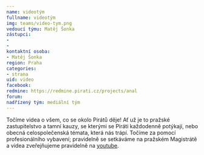 ```yaml
---
name: videotým
fullname: videotým
img: teams/video-tym.png
vedoucí týmu: Matěj Šonka
zástupci:
-
-
kontaktní osoba:
- Matěj Šonka
region: Praha
categories:
- strana
uid: video
facebook:
redmine: https://redmine.pirati.cz/projects/anal
forum:
nadřízený tým: mediální tým
---
```


Točíme videa o všem, co se okolo Pirátů děje! Ať už je to pražské zastupitelstvo a tamní kauzy, se kterými se Piráti každodenně potýkají, nebo obecná celospolečenská témata, která nás trápí. Točíme za pomocí profesionálního vybavení; pravidelně se setkáváme na pražském Magistrátě a videa zveřejňujeme pravidelně na [youtube](https://www.youtube.com/user/CeskaPiratskaStrana).
